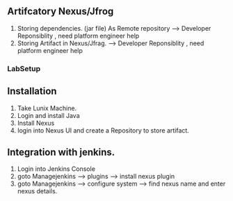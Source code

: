 ## Artifcatory Nexus/Jfrog 
  1. Storing dependencies. (jar file) As Remote repository --> Developer Reponsiblity , need platform engineer help
  2. Storing Artifact in Nexus/Jfrag. --> Developer Reponsiblity , need platform engineer help 


### LabSetup 
 ## Installation 
  1. Take Lunix Machine. 
  2. Login and install Java
  3. Install Nexus 
  4. login into Nexus UI and create a Repository to store artifact.  
 ## Integration with  jenkins. 
  1. Login into Jenkins Console
  2. goto Managejenkins --> plugins --> install nexus plugin 
  3. goto Managejenkins --> configure system --> find nexus name and enter nexus details.  







